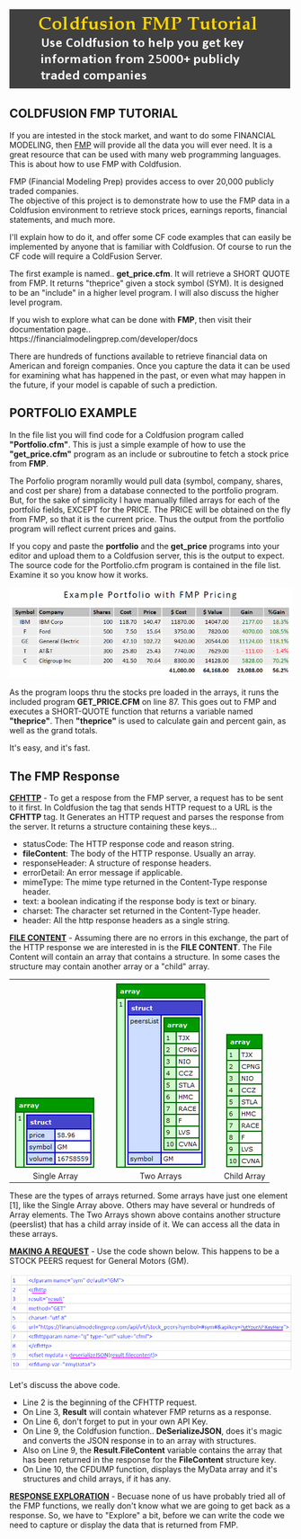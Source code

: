 <img src="/images/tutorial.png">
<p> 
<h2>COLDFUSION FMP TUTORIAL</h2>
<p>
If you are intested in the stock market, and want to do some FINANCIAL MODELING, then <a href="https://financialmodelingprep.com/developer/docs" target=:_blank">
  FMP</a> will provide all the data you will ever need. It is a great resource that can be used with many web programming languages.  This is about how to use FMP with Coldfusion.
<p>
FMP (Financial Modeling Prep) provides access to over 20,000 publicly traded companies.<br>
The objective of this project is to demonstrate how to use the FMP data in a Coldfusion environment to retrieve stock prices, earnings reports, financial statements, and much more.
<p>
I'll explain how to do it, and offer some CF code examples that can easily be implemented by anyone that is familiar with Coldfusion.  Of course to run the CF code will require a ColdFusion Server.
<p>
  The first example is named.. <b>get_price.cfm</b>.  It will retrieve a SHORT QUOTE from FMP.  It returns "theprice" given a stock symbol (SYM).  It is designed to be an "include" in a higher level program.  I will also discuss the higher level program.
<p>
If you wish to explore what can be done with <b>FMP</b>, then visit their documentation page..
<br>  
https://financialmodelingprep.com/developer/docs
<p>
There are hundreds of functions available to retrieve financial data on American and foreign companies.  Once you capture the data it can be used for examining what has happened in the past, or even what may happen in the future, if your model is capable of such a prediction.
<p>
  <h2>PORTFOLIO EXAMPLE</h2>
<p>
In the file list you will find code for a Coldfusion program called <b>"Portfolio.cfm"</b>.  This is just a simple example of how to use the <b>"get_price.cfm"</b> program as an include or subroutine to fetch a stock price from <b>FMP</b>.
<p>
The Porfolio program noramlly would pull data (symbol, company, shares, and cost per share) from a database connected to the portfolio program.  But, for the sake of simplicity I have manually filled arrays for each of the portfolio fields, EXCEPT for the PRICE.  The PRICE will be obtained on the fly from FMP, so that it is the current price.  Thus the output from the portfolio program will reflect current prices and gains.
<p>
  If you copy and paste the <b>portfolio</b> and the <b>get_price</b> programs into your editor and upload them to a Coldfusion server, this is the output to expect.  The source code for the Portfolio.cfm program is contained in the file list. Examine it so you know how it works.
<p>
<img src="/images/theportfolio.png" width="600">
<p>
As the program loops thru the stocks pre loaded in the arrays, it runs the included program <b>GET_PRICE.CFM</B> on line 87.  This goes out to FMP and executes a SHORT-QUOTE function that returns a variable named <b>"theprice"</b>.  Then <b>"theprice"</b> is used to calculate gain and percent gain, as well as the grand totals.
<p>
It's easy, and it's fast.
<p>
<h2>The FMP Response</h2>
<p>
<b><u>CFHTTP</u></b> - To get a respose from the FMP server, a request has to be sent to it first.  In Coldfusion the tag that sends HTTP request to a URL is the <b>CFHTTP</b> tag.
It Generates an HTTP request and parses the response from the server.  It returns a structure containing these keys...
<ul>
<li> statusCode: The HTTP response code and reason string.
  <li> <b>fileContent</b>: The body of the HTTP response. Usually an array.
<li> responseHeader: A structure of response headers.
<li> errorDetail: An error message if applicable.
<li> mimeType: The mime type returned in the Content-Type response header.
<li> text: a boolean indicating if the response body is text or binary.
<li> charset: The character set returned in the Content-Type header.
<li> header: All the http response headers as a single string.
</ul>
<p>
<b><u>FILE CONTENT</u></b> - Assuming there are no errors in this exchange, the part of the HTTP response we are interested in is the <b>FILE CONTENT</b>.  The File Content will contain an array that contains a structure.  In some cases the structure may contain another array or a "child" array.
<p>
<table cellspacing="50"><tr>
  <td valign="bottom" align="center"><img src="/images/one-array.png"><br>Single Array</td>
  <td> </td>
  <td valign="bottom" align="center"><img src="/images/twoarray.png"><br>Two Arrays</td>
  <td> </td>
  <td valign="bottom" align="center"><img src="/images/childarray.png"><br>Child Array</td>
  </tr></table>
<p>
These are the types of arrays returned.  Some arrays have just one element [1], like the Single Array above. Others may have several or hundreds of Array elements.
The Two Arrays shown above contains another structure (peerslist) that has a child array inside of it.  We can access all the data in these arrays.
<p>
<b><u>MAKING A REQUEST</u></b> - Use the code shown below.  This happens to be a STOCK PEERS request for General Motors (GM).
<p>
<img src="/images/request.png" width="600">
<p>
Let's discuss the above code.
<ul>
<li> Line 2 is the beginning of the CFHTTP request.
<li> On Line 3, <b>Result</b> will contain whatever FMP returns as a response.
<li> On Line 6, don't forget to put in your own API Key.
<li> On Line 9, the Coldfusion function.. <b>DeSerializeJSON</b>, does it's magic and converts the JSON response in to an array with structures.
<li> Also on Line 9, the <b>Result.FileContent</b> variable contains the array that has been returned in the response for the <b>FileContent</b> structure key.
<li> On Line 10, the CFDUMP function, displays the MyData array and it's structures and child arrays, if it has any.
</ul>
<p>  
<b><u>RESPONSE EXPLORATION</u></b> - Becuase none of us have probably tried all of the FMP functions, we really don't know what we are going to get back as a response.
So, we have to "Explore" a bit, before we can write the code we need to capture or display the data that is returned from FMP.
<p>


  
